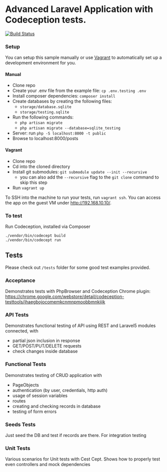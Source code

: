 # Advanced Laravel Application with Codeception tests.

[![Build Status](https://travis-ci.org/ibpavlov/codeception-laravel5-advanced.svg?branch=codeception-2.3)](https://travis-ci.org/ibpavlov/codeception-laravel5-advanced)
 
### Setup

You can setup this sample manually or use [Vagrant](https://www.vagrantup.com/) to automatically set up a development environment for you.

#### Manual
- Clone repo
- Create your .env file from the example file: `cp .env.testing .env`
- Install composer dependencies: `composer install`
- Create databases by creating the following files:
    - `storage/database.sqlite`
    - `storage/testing.sqlite`
- Run the following commands:
    - `php artisan migrate`
    - `php artisan migrate --database=sqlite_testing`
- Server: run `php -S localhost:8000 -t public`
- Browse to localhost:8000/posts

#### Vagrant
- Clone repo
- Cd into the cloned directory
- Install git submodules: `git submodule update --init --recursive`
    - you can also add the `--recursive` flag to the `git clone` command to skip this step
- Run `vagrant up`

To SSH into the machine to run your tests, run `vagrant ssh`. You can access the app on the guest VM under http://192.168.10.10/.

### To test

Run Codeception, installed via Composer

```
./vendor/bin/codecept build
./vendor/bin/codecept run
```

## Tests

Please check out `/tests` folder for some good test examples provided.

### Acceptance

Demonstrates tests with PhpBrowser and Codeception Chrome plugin:
https://chrome.google.com/webstore/detail/codeception-testtools/jhaegbojocomemkcnmnpmoobbmnkijik

### API Tests

Demonstrates functional testing of API using REST and Laravel5 modules connected, with

* partial json inclusion in response
* GET/POST/PUT/DELETE requests
* check changes inside database

### Functional Tests

Demonstrates testing of CRUD application with

* PageObjects
* authentication (by user, credentials, http auth)
* usage of session variables
* routes
* creating and checking records in database
* testing of form errors

### Seeds Tests

Just seed the DB and test if records are there. For integration testing

### Unit Tests

Various scenarios for Unit tests with Cest Cept.
Shows how to properly test even controllers and mock dependencies
